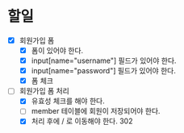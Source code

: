 # 할일

- [x] 회원가입 폼
    - [x] 폼이 있어야 한다.
    - [x] input[name="username"] 필드가 있어야 한다.
    - [x] input[name="password"] 필드가 있어야 한다.
    - [X] 폼 체크
- [ ] 회원가입 폼 처리
    - [X] 유효성 체크를 해야 한다.
    - [ ] member 테이블에 회원이 저장되어야 한다.
    - [X] 처리 후에 / 로 이동해야 한다. 302